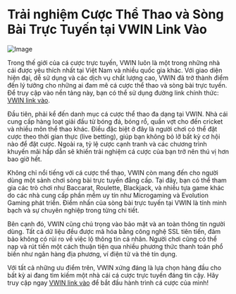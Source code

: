 # Trải nghiệm Cược Thể Thao và Sòng Bài Trực Tuyến tại VWIN Link Vào

![Image](https://github.com/user-attachments/assets/bd51ea9f-0666-407b-a7a7-98ead6de688c)

Trong thế giới của cá cược trực tuyến, VWIN luôn là một trong những nhà cái được yêu thích nhất tại Việt Nam và nhiều quốc gia khác. Với giao diện hiện đại, dễ sử dụng và các dịch vụ chất lượng cao, VWIN đã trở thành điểm đến lý tưởng cho những ai đam mê cá cược thể thao và sòng bài trực tuyến. Để truy cập vào nền tảng này, bạn có thể sử dụng đường link chính thức: [VWIN link vào](https://www.vwin168.com).

Đầu tiên, phải kể đến danh mục cá cược thể thao đa dạng tại VWIN. Nhà cái cung cấp hàng loạt giải đấu từ bóng đá, bóng rổ, quần vợt cho đến cricket và nhiều môn thể thao khác. Điều đặc biệt ở đây là người chơi có thể đặt cược theo thời gian thực (live betting), giúp bạn không bỏ lỡ bất kỳ cơ hội nào để đặt cược. Ngoài ra, tỷ lệ cược cạnh tranh và các chương trình khuyến mãi hấp dẫn sẽ khiến trải nghiệm cá cược của bạn trở nên thú vị hơn bao giờ hết.

Không chỉ nổi tiếng với cá cược thể thao, VWIN còn mang đến cho người dùng một sảnh chơi sòng bài trực tuyến đẳng cấp. Tại đây, bạn có thể tham gia các trò chơi như Baccarat, Roulette, Blackjack, và nhiều tựa game khác do các nhà cung cấp phần mềm uy tín như Microgaming và Evolution Gaming phát triển. Điểm nhấn của sòng bài trực tuyến tại VWIN là tính minh bạch và sự chuyên nghiệp trong từng chi tiết.

Bên cạnh đó, VWIN cũng chú trọng vào bảo mật và an toàn thông tin người dùng. Tất cả dữ liệu đều được mã hóa bằng công nghệ SSL tiên tiến, đảm bảo không có rủi ro về việc lộ thông tin cá nhân. Người chơi cũng có thể nạp và rút tiền một cách thuận tiện qua nhiều phương thức thanh toán phổ biến như ngân hàng địa phương, ví điện tử và thẻ tín dụng.

Với tất cả những ưu điểm trên, VWIN xứng đáng là lựa chọn hàng đầu cho bất kỳ ai đang tìm kiếm một nhà cái cá cược trực tuyến đáng tin cậy. Hãy truy cập ngay [VWIN link vào](https://www.vwin168.com) để bắt đầu hành trình cá cược của mình!